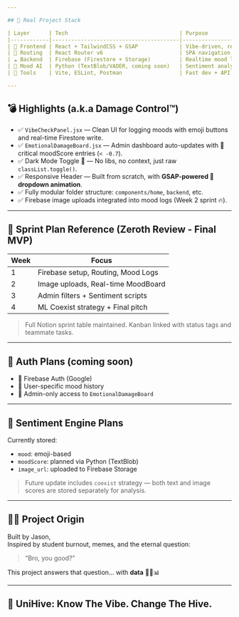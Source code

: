 ```yaml
---

## 🔩 Real Project Stack

| Layer      | Tech                                   | Purpose                                     |
|------------|----------------------------------------|---------------------------------------------|
| 🧠 Frontend | React + TailwindCSS + GSAP             | Vibe-driven, responsive UI + page transitions |
| 🔁 Routing  | React Router v6                        | SPA navigation with route-based styling     |
| ☁️ Backend  | Firebase (Firestore + Storage)         | Realtime mood logs + image uploads          |
| 🎯 Mood AI  | Python (TextBlob/VADER, coming soon)   | Sentiment analysis engine for mental health |
| 🧪 Tools    | Vite, ESLint, Postman                  | Fast dev + API testing                      |

---
```


## 💣 Highlights (a.k.a Damage Control™)

- ✅ `VibeCheckPanel.jsx` — Clean UI for logging moods with emoji buttons and real-time Firestore write.
- ✅ `EmotionalDamageBoard.jsx` — Admin dashboard auto-updates with 🔴 critical moodScore entries (`< -0.7`).
- ✅ Dark Mode Toggle 🌙 — No libs, no context, just raw `classList.toggle()`.
- ✅ Responsive Header — Built from scratch, with **GSAP-powered 🍔 dropdown animation**.
- ✅ Fully modular folder structure: `components/home`, `backend`, etc.
- ✅ Firebase image uploads integrated into mood logs (Week 2 sprint 🔥).

---

## 📅 Sprint Plan Reference (Zeroth Review - Final MVP)

| Week | Focus                             |
|------|-----------------------------------|
| 1    | Firebase setup, Routing, Mood Logs |
| 2    | Image uploads, Real-time MoodBoard |
| 3    | Admin filters + Sentiment scripts |
| 4    | ML Coexist strategy + Final pitch |

> Full Notion sprint table maintained. Kanban linked with status tags and teammate tasks.

---

## 🔐 Auth Plans (coming soon)

- 🔑 Firebase Auth (Google)
- 👤 User-specific mood history
- 🧠 Admin-only access to `EmotionalDamageBoard`

---

## 🧪 Sentiment Engine Plans

Currently stored:
- `mood`: emoji-based
- `moodScore`: planned via Python (TextBlob)
- `image_url`: uploaded to Firebase Storage

> Future update includes `coexist` strategy — both text and image scores are stored separately for analysis.

---

## 🧙🏻 Project Origin

Built by Jason,  
Inspired by student burnout, memes, and the eternal question:  
> “Bro, you good?”  

This project answers that question… with **data** 😮‍💨📊

---

## 🐝 UniHive: Know The Vibe. Change The Hive.

